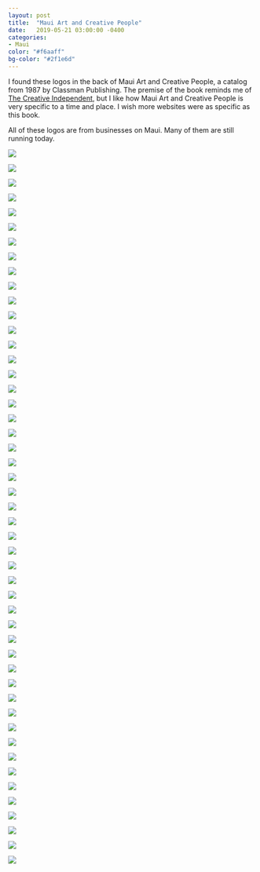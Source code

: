 ```yaml
---
layout: post
title:  "Maui Art and Creative People"
date:   2019-05-21 03:00:00 -0400
categories: 
- Maui
color: "#f6aaff"
bg-color: "#2f1e6d"
---
```

I found these logos in the back of Maui Art and Creative People, a catalog from 1987 by Classman Publishing. The premise of the book reminds me of [The Creative Independent](https://thecreativeindependent.com/people), but I like how Maui Art and Creative People is very specific to a time and place. I wish more websites were as specific as this book.

All of these logos are from businesses on Maui. Many of them are still running today.

![](https://files.elliott.computer/images/maui-art-logos-1.jpg)

![](https://files.elliott.computer/images/maui-art-logos-2.jpg)

![](https://files.elliott.computer/images/maui-art-logos-3.jpg)

![](https://files.elliott.computer/images/maui-art-logos-4.jpg)

![](https://files.elliott.computer/images/maui-art-logos-8.jpg)

![](https://files.elliott.computer/images/maui-art-logos-5.jpg)

![](https://files.elliott.computer/images/maui-art-logos-6.jpg)

![](https://files.elliott.computer/images/maui-art-logos-7.jpg)

![](https://files.elliott.computer/images/maui-art-logos-9.jpg)

![](https://files.elliott.computer/images/maui-art-logos-10.jpg)

![](https://files.elliott.computer/images/maui-art-logos-11.jpg)

![](https://files.elliott.computer/images/maui-art-logos-12.jpg)

![](https://files.elliott.computer/images/maui-art-logos-13.jpg)

![](https://files.elliott.computer/images/maui-art-logos-14.jpg)

![](https://files.elliott.computer/images/maui-art-logos-15.jpg)

![](https://files.elliott.computer/images/maui-art-logos-16.jpg)

![](https://files.elliott.computer/images/maui-art-logos-17.jpg)

![](https://files.elliott.computer/images/maui-art-logos-18.jpg)

![](https://files.elliott.computer/images/maui-art-logos-19.jpg)

![](https://files.elliott.computer/images/maui-art-logos-20.jpg)

![](https://files.elliott.computer/images/maui-art-logos-21.jpg)

![](https://files.elliott.computer/images/maui-art-logos-22.jpg)

![](https://files.elliott.computer/images/maui-art-logos-23.jpg)

![](https://files.elliott.computer/images/maui-art-logos-24.jpg)

![](https://files.elliott.computer/images/maui-art-logos-25.jpg)

![](https://files.elliott.computer/images/maui-art-logos-26.jpg)

![](https://files.elliott.computer/images/maui-art-logos-27.jpg)

![](https://files.elliott.computer/images/maui-art-logos-28.jpg)

![](https://files.elliott.computer/images/maui-art-logos-29.jpg)

![](https://files.elliott.computer/images/maui-art-logos-30.jpg)

![](https://files.elliott.computer/images/maui-art-logos-31.jpg)

![](https://files.elliott.computer/images/maui-art-logos-32.jpg)

![](https://files.elliott.computer/images/maui-art-logos-33.jpg)

![](https://files.elliott.computer/images/maui-art-logos-34.jpg)

![](https://files.elliott.computer/images/maui-art-logos-35.jpg)

![](https://files.elliott.computer/images/maui-art-logos-36.jpg)

![](https://files.elliott.computer/images/maui-art-logos-37.jpg)

![](https://files.elliott.computer/images/maui-art-logos-38.jpg)

![](https://files.elliott.computer/images/maui-art-logos-39.jpg)

![](https://files.elliott.computer/images/maui-art-logos-40.jpg)

![](https://files.elliott.computer/images/maui-art-logos-41.jpg)

![](https://files.elliott.computer/images/maui-art-logos-42.jpg)

![](https://files.elliott.computer/images/maui-art-logos-43.jpg)

![](https://files.elliott.computer/images/maui-art-logos-46.jpg)

![](https://files.elliott.computer/images/maui-art-logos-47.jpg)

![](https://files.elliott.computer/images/maui-art-logos-48.jpg)

![](https://files.elliott.computer/images/maui-art-logos-49.jpg)

![](https://files.elliott.computer/images/maui-art-logos-50.jpg)

![](https://files.elliott.computer/images/maui-art-logos-51.jpg)
